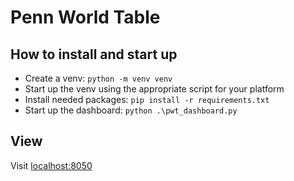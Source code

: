 # Penn World Table

## How to install and start up

- Create a venv: `python -m venv venv`
- Start up the venv using the appropriate script for your platform
- Install needed packages: `pip install -r requirements.txt`
- Start up the dashboard: `python .\pwt_dashboard.py`

## View

Visit [localhost:8050](http://localhost:8050)
